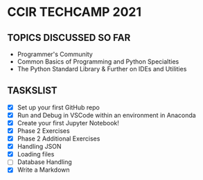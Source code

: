 # CCIR TECHCAMP 2021

## TOPICS DISCUSSED SO FAR
- Programmer's Community
- Common Basics of Programming and Python Specialties
- The Python Standard Library & Further on IDEs and Utilities

## TASKSLIST

- [x] Set up your first GitHub repo
- [x] Run and Debug in VSCode within an environment in Anaconda
- [x] Create your first Jupyter Notebook!
- [x] Phase 2 Exercises
- [x] Phase 2 Additional Exercises
- [x] Handling JSON
- [x] Loading files
- [ ] Database Handling
- [x] Write a Markdown